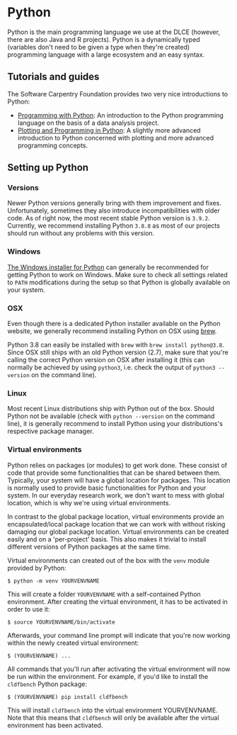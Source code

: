 # Python

Python is the main programming language we use at the DLCE (however, there are
also Java and R projects). Python is a dynamically typed (variables don't need
to be given a type when they're created) programming language with a large
ecosystem and an easy syntax.

## Tutorials and guides

The Software Carpentry Foundation provides two very nice introductions to
Python:

- [Programming with
  Python](https://swcarpentry.github.io/python-novice-inflammation/index.html):
  An introduction to the Python programming language on the basis of a data
  analysis project.
- [Plotting and Programming in
  Python](https://swcarpentry.github.io/python-novice-gapminder/): A slightly
  more advanced introduction to Python concerned with plotting and more advanced
  programming concepts.

## Setting up Python

### Versions

Newer Python versions generally bring with them improvement and fixes.
Unfortunately, sometimes they also introduce incompatibilities with older code.
As of right now, the most recent stable Python version is `3.9.2`. Currently, we
recommend installing Python `3.8.8` as most of our projects should run without
any problems with this version.

### Windows

[The Windows installer for Python](https://www.python.org/downloads/windows/)
can generally be recommended for getting Python to work on Windows. Make sure to
check all settings related to `PATH` modifications during the setup so that
Python is globally available on your system.

### OSX

Even though there is a dedicated Python installer available on the Python
website, we generally recommend installing Python on OSX using
[brew](https://brew.sh/).

Python 3.8 can easily be installed with `brew` with `brew install python@3.8`.
Since OSX still ships with an old Python version (2.7), make sure that you're
calling the correct Python version on OSX after installing it (this can normally
be achieved by using `python3`, i.e. check the output of `python3 --version` on
the command line).

### Linux

Most recent Linux distributions ship with Python out of the box. Should Python
not be available (check with `python --version` on the command line), it is
generally recommend to install Python using your distributions's respective
package manager.

### Virtual environments

Python relies on packages (or modules) to get work done. These consist of code
that provide some functionalities that can be shared between them. Typically,
your system will have a global location for packages. This location is normally
used to provide basic functionalities for Python and your system. In our
everyday research work, we don't want to mess with global location, which is why
we're using virtual environments.

In contrast to the global package location, virtual environments provide an
encapsulated/local package location that we can work with without risking
damaging our global package location. Virtual environments can be created easily
and on a 'per-project' basis. This also makes it trivial to install different
versions of Python packages at the same time.

Virtual environments can created out of the box with the `venv` module provided
by Python:

```
$ python -m venv YOURVENVNAME
```

This will create a folder `YOURVENVNAME` with a self-contained Python
environment. After creating the virtual environment, it has to be activated in
order to use it:

```
$ source YOURVENVNAME/bin/activate
```

Afterwards, your command line prompt will indicate that you're now working
within the newly created virtual environment:

```
$ (YOURVENVNAME) ...
```

All commands that you'll run after activating the virtual environment will now
be run within the environment. For example, if you'd like to install the
`cldfbench` Python package:

```
$ (YOURVENVNAME) pip install cldfbench
```

This will install `cldfbench` into the virtual environment YOURVENVNAME. Note
that this means that `cldfbench` will only be available after the virtual
environment has been activated.

